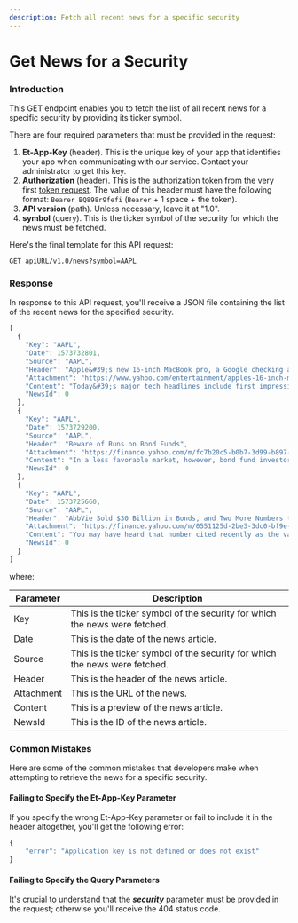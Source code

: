 ```yaml
---
description: Fetch all recent news for a specific security
---
```


# Get News for a Security

### Introduction

This GET endpoint enables you to fetch the list of all recent news for a specific security by providing its ticker symbol.&#x20;

There are four required parameters that must be provided in the request:

1. **Et-App-Key** (header). This is the unique key of your app that identifies your app when communicating with our service. Contact your administrator to get this key.
2. **Authorization** (header). This is the authorization token from the very first [token request](../authentication/requesting-tokens/). The value of this header must have the following format: `Bearer BQ898r9fefi` (`Bearer` + 1 space + the token).
3. **API version** (path). Unless necessary, leave it at "1.0".
4. **symbol** (query). This is the ticker symbol of the security for which the news must be fetched.

Here's the final template for this API request:

```
GET apiURL/v1.0/news?symbol=AAPL
```

### Response

In response to this API request, you'll receive a JSON file containing the list of the recent news for the specified security.

```javascript
[
  {
    "Key": "AAPL",
    "Date": 1573732801,
    "Source": "AAPL",
    "Header": "Apple&#39;s new 16-inch MacBook pro, a Google checking account?",
    "Attachment": "https://www.yahoo.com/entertainment/apples-16-inch-macbook-pro-120001975.html?.tsrc=rss",
    "Content": "Today&#39;s major tech headlines include first impressions of Apple&#39;s new MacBook Pro, Google possibly offering checking accounts in 2020 and Disney Plus&#39; big launch that included over 10 million sign-ups.",
    "NewsId": 0
  },
  {
    "Key": "AAPL",
    "Date": 1573729200,
    "Source": "AAPL",
    "Header": "Beware of Runs on Bond Funds",
    "Attachment": "https://finance.yahoo.com/m/fc7b20c5-b0b7-3d99-b897-061b961cabad/beware-of-runs-on-bond-funds.html?.tsrc=rss",
    "Content": "In a less favorable market, however, bond fund investors could get hurt—not so much by worsening fundamentals, but the funds’ difficulty to meet redemptions in an illiquid market.  As much as 50% of the assets in high-yield bond funds and 15% of assets of all fixed-income funds could be vulnerable to a liquidity shortfall in the event of heavy investor redemptions.  “There are more risks to open-end bond funds than people are willing to acknowledge,” says Mark Grant, chief global strategist B. Riley FBR.",
    "NewsId": 0
  },
  {
    "Key": "AAPL",
    "Date": 1573725660,
    "Source": "AAPL",
    "Header": "AbbVie Sold $30 Billion in Bonds, and Two More Numbers to Know",
    "Attachment": "https://finance.yahoo.com/m/0551125d-2be3-3dc0-bf9e-e75bb4ad69bc/abbvie-sold-%2430-billion-in.html?.tsrc=rss",
    "Content": "You may have heard that number cited recently as the value of an asteroid called 16 Psyche .  If humans ever manage to mine the asteroid, a flood of space-gold would completely crater the terrestrial market.  All that extra supply would cause today’s gold price to plummet.",
    "NewsId": 0
  }
]
```

where:

| Parameter  | Description                                                                |
| ---------- | -------------------------------------------------------------------------- |
| Key        | This is the ticker symbol of the security for which the news were fetched. |
| Date       | This is the date of the news article.                                      |
| Source     | This is the ticker symbol of the security for which the news were fetched. |
| Header     | This is the header of the news article.                                    |
| Attachment | This is the URL of the news.                                               |
| Content    | This is a preview of the news article.                                     |
| NewsId     | This is the ID of the news article.                                        |

### Common Mistakes

Here are some of the common mistakes that developers make when attempting to retrieve the news for a specific security.

#### Failing to Specify the Et-App-Key Parameter

If you specify the wrong Et-App-Key parameter or fail to include it in the header altogether, you'll get the following error:

```javascript
{
    "error": "Application key is not defined or does not exist"
}
```

#### Failing to Specify the Query Parameters

It's crucial to understand that the _**security**_ parameter must be provided in the request; otherwise you'll receive the 404 status code.
